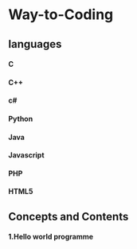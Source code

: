 # Way-to-Coding

## languages

#### C
#### C++
#### c#
#### Python
#### Java
#### Javascript
#### PHP
#### HTML5

## Concepts and Contents



#### 1.Hello world programme

